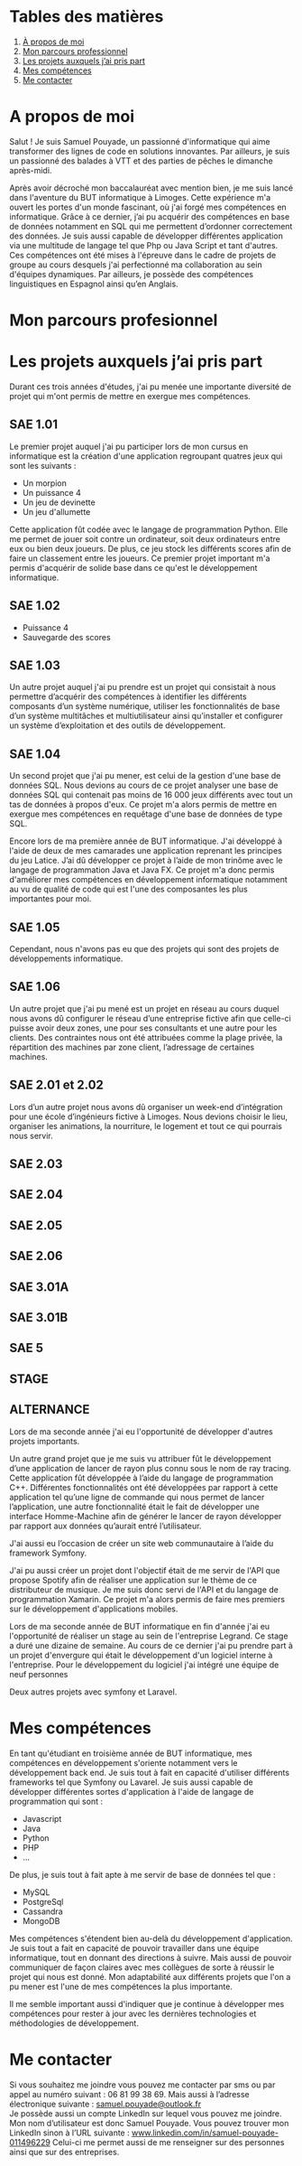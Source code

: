 # Tables des matières

1. [À propos de moi](#a-propos-de-moi)
2. [Mon parcours professionnel](#mon-parcours-professionnel)
3. [Les projets auxquels j’ai pris part](#les-projets-auxquels-jai-pris-part)
4. [Mes compétences](#mes-competences)
5. [Me contacter](#me-contacter)


# A propos de moi

Salut ! Je suis Samuel Pouyade, un passionné d'informatique qui aime transformer des lignes de code en solutions innovantes. Par ailleurs, je suis un passionné des balades à VTT et des parties de pêches le dimanche après-midi.

Après avoir décroché mon baccalauréat avec mention bien, je me suis lancé dans l'aventure du BUT informatique à Limoges. Cette expérience m'a ouvert les portes d'un monde fascinant, où j'ai forgé mes compétences en informatique.
Grâce à ce dernier,  j’ai pu acquérir des compétences en base de données notamment en SQL qui me permettent d’ordonner correctement des données. 
Je suis aussi capable de développer différentes application via une multitude de langage tel que Php ou Java Script et tant d'autres. 
Ces compétences ont été mises à l'épreuve dans le cadre de projets de groupe au cours desquels j'ai perfectionné ma collaboration au sein d'équipes dynamiques. 
Par ailleurs, je possède des compétences linguistiques en Espagnol ainsi qu’en Anglais. 

# Mon parcours profesionnel

# Les projets auxquels j’ai pris part

Durant ces trois années d'études, j'ai pu menée une importante diversité de projet qui m'ont permis de mettre en exergue mes compétences. 

## SAE 1.01
Le premier projet auquel j'ai pu participer lors de mon cursus en informatique est la création d'une application regroupant quatres jeux qui sont les suivants : 
- Un morpion
- Un puissance 4
- Un jeu de devinette
- Un jeu d'allumette

Cette application fût codée avec le langage de programmation Python. Elle me permet de jouer soit contre un ordinateur, soit deux ordinateurs entre eux ou bien deux joueurs. De plus, ce jeu stock les différents scores afin de faire un classement entre les joueurs.
Ce premier projet important m'a permis d'acquérir de solide base dans ce qu'est le développement informatique.
## SAE 1.02

- Puissance 4
- Sauvegarde des scores

## SAE 1.03

Un autre projet auquel j'ai pu prendre est un projet qui consistait à nous permettre d’acquérir des compétences à identifier les différents composants d’un système numérique, utiliser les fonctionnalités de base d’un système multitâches et multiutilisateur ainsi qu’installer et configurer un système d’exploitation et des outils de développement.

## SAE 1.04
Un second projet que j'ai pu mener, est celui de la gestion d'une base de données SQL. Nous devions au cours de ce projet analyser une base de données SQL qui contenait pas moins de 16 000 jeux différents avec tout un tas de données à propos d'eux. Ce projet m'a alors permis de mettre en exergue mes compétences en requêtage d'une base de données de type SQL.




Encore lors de ma première année de BUT informatique. J'ai développé à l'aide de deux de mes camarades une application reprenant les principes du jeu Latice. J’ai dû développer ce projet à l’aide de mon trinôme avec le langage de programmation Java et Java FX. Ce projet m'a donc permis d'améliorer mes compétences en développement informatique notamment au vu de qualité de code qui est l'une des composantes les plus importantes pour moi.
## SAE 1.05
Cependant, nous n'avons pas eu que des projets qui sont des projets de développements informatique.
## SAE 1.06
Un autre projet que j'ai pu mené est un projet en réseau au cours duquel nous avons dû configurer le réseau d’une entreprise fictive afin que celle-ci puisse avoir deux zones, une pour ses consultants et une autre pour les clients. Des contraintes nous ont été attribuées comme la plage privée, la répartition des machines par zone client, l’adressage de certaines machines.
## SAE 2.01 et 2.02
Lors d’un autre projet nous avons dû organiser un week-end d’intégration pour une école d’ingénieurs fictive à Limoges. Nous devions choisir le lieu, organiser les animations, la nourriture, le logement et tout ce qui pourrais nous servir.
## SAE 2.03
## SAE 2.04
## SAE 2.05
## SAE 2.06
## SAE 3.01A
## SAE 3.01B
## SAE 5
## STAGE
## ALTERNANCE

Lors de ma seconde année j'ai eu l'opportunité de développer d'autres projets importants.

Un autre grand projet que je me suis vu attribuer fût le développement d’une application de lancer de rayon plus connu sous le nom de ray tracing. Cette application fût développée à l’aide du langage de programmation C++. Différentes fonctionnalités ont été développées par rapport à cette application tel qu’une ligne de commande qui nous permet de lancer l’application, une autre fonctionnalité était le fait de développer une interface Homme-Machine afin de générer le lancer de rayon développer par rapport aux données qu’aurait entré l’utilisateur.

J'ai aussi eu l’occasion de créer un site web communautaire à l’aide du framework Symfony. 

J'ai pu aussi créer un projet dont l'objectif était de me servir de l'API que propose Spotify afin de réaliser une application sur le thème de ce distributeur de musique. Je me suis donc servi de l'API et du langage de programmation Xamarin. Ce projet m'a alors permis de faire mes premiers sur le développement d'applications mobiles.

Lors de ma seconde année de BUT informatique en fin d'année j'ai eu l'opportunité de réaliser un stage au sein de l'entreprise Legrand. Ce stage a duré une dizaine de semaine. Au cours de ce dernier j'ai pu prendre part à un projet d'envergure qui était le développement d'un logiciel interne à l'entreprise. Pour le développement du logiciel j'ai intégré une équipe de neuf personnes

Deux autres projets avec symfony et Laravel.


# Mes compétences

En tant qu'étudiant en troisième année de BUT informatique, mes compétences en développement s'oriente notamment vers le développement back end. Je suis tout à fait en capacité d'utiliser différents frameworks tel que Symfony ou Lavarel. Je suis aussi capable de développer différentes sortes d'application à l'aide de langage de programmation qui sont :
- Javascript
- Java
- Python
- PHP
- ...

De plus, je suis tout à fait apte à me servir de base de données tel que :
- MySQL
- PostgreSql
- Cassandra
- MongoDB

Mes compétences s'étendent bien au-delà du développement d'application. Je suis tout a fait en capacité de pouvoir travailler dans une équipe informatique, tout en donnant des directions à suivre. Mais aussi de pouvoir communiquer de façon claires avec mes collègues de sorte à réussir le projet qui nous est donné. Mon adaptabilité aux différents projets que l'on a pu mener est l'une de mes compétences la plus importante.

Il me semble important aussi d'indiquer que je continue à développer mes compétences pour rester à jour avec les dernières technologies et méthodologies de développement.


# Me contacter
Si vous souhaitez me joindre vous pouvez me contacter par sms ou par appel au numéro suivant : 06 81 99 38 69.  Mais aussi à l’adresse électronique suivante : samuel.pouyade@outlook.fr  
Je possède aussi un compte LinkedIn sur lequel vous pouvez me joindre. Mon nom d’utilisateur est donc Samuel Pouyade. Vous pouvez trouver mon LinkedIn sinon à l’URL suivante : 
www.linkedin.com/in/samuel-pouyade-011496229
Celui-ci me permet aussi de me renseigner sur des personnes ainsi que sur des entreprises.

